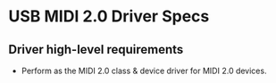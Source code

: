# USB MIDI 2.0 Driver Specs

## Driver high-level requirements

* Perform as the MIDI 2.0 class & device driver for MIDI 2.0 devices.

